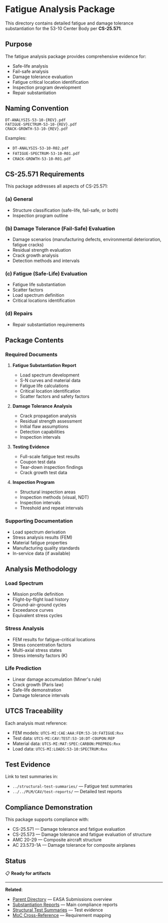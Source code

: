 # Fatigue Analysis Package

This directory contains detailed fatigue and damage tolerance substantiation for the 53-10 Center Body per **CS-25.571**.

## Purpose

The fatigue analysis package provides comprehensive evidence for:
- Safe-life analysis
- Fail-safe analysis
- Damage tolerance evaluation
- Fatigue critical location identification
- Inspection program development
- Repair substantiation

## Naming Convention

```
DT-ANALYSIS-53-10-{REV}.pdf
FATIGUE-SPECTRUM-53-10-{REV}.pdf
CRACK-GROWTH-53-10-{REV}.pdf
```

Examples:
- `DT-ANALYSIS-53-10-R02.pdf`
- `FATIGUE-SPECTRUM-53-10-R01.pdf`
- `CRACK-GROWTH-53-10-R01.pdf`

## CS-25.571 Requirements

This package addresses all aspects of CS-25.571:

### (a) General
- Structure classification (safe-life, fail-safe, or both)
- Inspection program outline

### (b) Damage Tolerance (Fail-Safe) Evaluation
- Damage scenarios (manufacturing defects, environmental deterioration, fatigue cracks)
- Residual strength evaluation
- Crack growth analysis
- Detection methods and intervals

### (c) Fatigue (Safe-Life) Evaluation
- Fatigue life substantiation
- Scatter factors
- Load spectrum definition
- Critical locations identification

### (d) Repairs
- Repair substantiation requirements

## Package Contents

### Required Documents

1. **Fatigue Substantiation Report**
   - Load spectrum development
   - S-N curves and material data
   - Fatigue life calculations
   - Critical location identification
   - Scatter factors and safety factors

2. **Damage Tolerance Analysis**
   - Crack propagation analysis
   - Residual strength assessment
   - Initial flaw assumptions
   - Detection capabilities
   - Inspection intervals

3. **Testing Evidence**
   - Full-scale fatigue test results
   - Coupon test data
   - Tear-down inspection findings
   - Crack growth test data

4. **Inspection Program**
   - Structural inspection areas
   - Inspection methods (visual, NDT)
   - Inspection intervals
   - Threshold and repeat intervals

### Supporting Documentation

- Load spectrum derivation
- Stress analysis results (FEM)
- Material fatigue properties
- Manufacturing quality standards
- In-service data (if available)

## Analysis Methodology

### Load Spectrum
- Mission profile definition
- Flight-by-flight load history
- Ground-air-ground cycles
- Exceedance curves
- Equivalent stress cycles

### Stress Analysis
- FEM results for fatigue-critical locations
- Stress concentration factors
- Multi-axial stress states
- Stress intensity factors (K)

### Life Prediction
- Linear damage accumulation (Miner's rule)
- Crack growth (Paris law)
- Safe-life demonstration
- Damage tolerance intervals

## UTCS Traceability

Each analysis must reference:
- FEM models: `UTCS-MI:CAE:AAA:FEM:53-10:FATIGUE:Rxx`
- Test data: `UTCS-MI:CAV:TEST:53-10:DT-COUPON:REP`
- Material data: `UTCS-MI:MAT:SPEC:CARBON:PREPREG:Rxx`
- Load data: `UTCS-MI:LOADS:53-10:SPECTRUM:Rxx`

## Test Evidence

Link to test summaries in:
- `../structural-test-summaries/` — Fatigue test summaries
- `../../PLM/CAV/test-reports/` — Detailed test reports

## Compliance Demonstration

This package supports compliance with:
- CS-25.571 — Damage tolerance and fatigue evaluation
- CS-25.573 — Damage tolerance and fatigue evaluation of structure
- AMC 20-29 — Composite aircraft structure
- AC 23.573-1A — Damage tolerance for composite airplanes

## Status

📋 **Ready for artifacts**

---

**Related**:
- [Parent Directory](../) — EASA Submissions overview
- [Substantiation Reports](../substantiation-reports/) — Main compliance reports
- [Structural Test Summaries](../structural-test-summaries/) — Test evidence
- [MoC Cross-Reference](../moc-cross-reference/) — Requirement mapping
